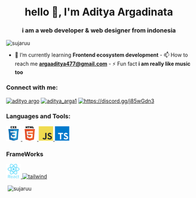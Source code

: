 <h1 align="center">hello 👋, I'm Aditya Argadinata</h1>
<h3 align="center">i am a web developer & web designer from indonesia</h3>

<p align="left"><img src="https://komarev.com/ghpvc/?username=sujaruu&label=Profile%20views&color=0e75b6&style=flat" alt="sujaruu" /></p>

- 🌱 I’m currently learning **Frontend ecosystem development** - 📫 How to reach me **argaaditya477@gmail.com** - ⚡ Fun fact **i am really like music too**

<h3 align="left">Connect with me:</h3>
<p align="left">
  <a href="https://fb.com/adityo argo" target="blank"
    ><img align="center" src="https://raw.githubusercontent.com/rahuldkjain/github-profile-readme-generator/master/src/images/icons/Social/facebook.svg" alt="adityo argo" height="30" width="40"
  /></a>
  <a href="https://instagram.com/aditya_arga1" target="blank"
    ><img align="center" src="https://raw.githubusercontent.com/rahuldkjain/github-profile-readme-generator/master/src/images/icons/Social/instagram.svg" alt="aditya_arga1" height="30" width="40"
  /></a>
  <a href="https://discord.gg/https://discord.gg/j85wGdn3" target="blank"
    ><img align="center" src="https://raw.githubusercontent.com/rahuldkjain/github-profile-readme-generator/master/src/images/icons/Social/discord.svg" alt="https://discord.gg/j85wGdn3" height="30" width="40"
  /></a>
</p>

<h3 align="left">Languages and Tools:</h3>
<p align="left">
  <a href="https://www.w3schools.com/css/" target="_blank" rel="noreferrer"> <img src="https://raw.githubusercontent.com/devicons/devicon/master/icons/css3/css3-original-wordmark.svg" alt="css3" width="40" height="40" /> </a>
  <a href="https://www.w3.org/html/" target="_blank" rel="noreferrer"> <img src="https://raw.githubusercontent.com/devicons/devicon/master/icons/html5/html5-original-wordmark.svg" alt="html5" width="40" height="40" /> </a>
  <a href="https://developer.mozilla.org/en-US/docs/Web/JavaScript" target="_blank" rel="noreferrer">
    <img src="https://raw.githubusercontent.com/devicons/devicon/master/icons/javascript/javascript-original.svg" alt="javascript" width="40" height="40" />
  </a>
  <a href="https://www.typescriptlang.org/" target="_blank" rel="noreferrer"> <img src="https://raw.githubusercontent.com/devicons/devicon/master/icons/typescript/typescript-original.svg" alt="typescript" width="40" height="40" /> </a>
</p>

<h3 align="left">FrameWorks</h3>
<a href="https://reactjs.org/" target="_blank" rel="noreferrer"> <img src="https://raw.githubusercontent.com/devicons/devicon/master/icons/react/react-original-wordmark.svg" alt="react" width="40" height="40" /> </a>
<a href="https://tailwindcss.com/" target="_blank" rel="noreferrer"> <img src="https://www.vectorlogo.zone/logos/tailwindcss/tailwindcss-icon.svg" alt="tailwind" width="40" height="40" /> </a>
<br/>

<p>&nbsp;<img align="center" src="https://github-readme-stats.vercel.app/api?username=sujaruu&show_icons=true&locale=en" alt="sujaruu" /></p>
